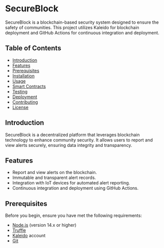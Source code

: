 # SecureBlock

SecureBlock is a blockchain-based security system designed to ensure the safety of communities. This project utilizes Kaleido for blockchain deployment and GitHub Actions for continuous integration and deployment.

## Table of Contents
- [Introduction](#introduction)
- [Features](#features)
- [Prerequisites](#prerequisites)
- [Installation](#installation)
- [Usage](#usage)
- [Smart Contracts](#smart-contracts)
- [Testing](#testing)
- [Deployment](#deployment)
- [Contributing](#contributing)
- [License](#license)

## Introduction

SecureBlock is a decentralized platform that leverages blockchain technology to enhance community security. It allows users to report and view alerts securely, ensuring data integrity and transparency.

## Features

- Report and view alerts on the blockchain.
- Immutable and transparent alert records.
- Integration with IoT devices for automated alert reporting.
- Continuous integration and deployment using GitHub Actions.

## Prerequisites

Before you begin, ensure you have met the following requirements:

- [Node.js](https://nodejs.org/) (version 14.x or higher)
- [Truffle](https://www.trufflesuite.com/truffle)
- [Kaleido](https://www.kaleido.io/) account
- [Git](https://git-scm.com/)
